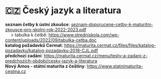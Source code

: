 # :czech_republic: Český jazyk a literatura

**seznam četby k ústní zkoušce**: [seznam-doporucene-cetby-k-maturitni-zkousce-pro-skolni-rok-2022-2023.pdf](https://www.stredniskola.com/wp-content/uploads/2022/09/Seznam-doporucene-cetby-k-maturitni-zkousce-pro-skolni-rok-2022-2023.pdf)   
&emsp; \> tabulka k četbě: https://www.stredniskola.com/wp-content/uploads/2022/09/tabulka-cetba.doc   
**katalog požadavků Cermat**: https://maturita.cermat.cz/files/files/katalog-pozadavku/katalog-pozadavku-2018-CJL.pdf  
**předchozí zadání**: https://maturita.cermat.cz/menu/testy-a-zadani-z-predchozich-obdobi/cesky-jazyk-a-literatura   
**Nový Amos - státní maturita z češtiny**: https://www.statnimaturita-cestina.cz
